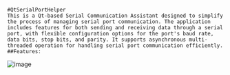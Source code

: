     #QtSerialPortHelper
    This is a Qt-based Serial Communication Assistant designed to simplify the process of managing serial port communication. The application includes features for both sending and receiving data through a serial port, with flexible configuration options for the port's baud rate, data bits, stop bits, and parity. It supports asynchronous multi-threaded operation for handling serial port communication efficiently.
    ##Features:
    


![image](https://github.com/user-attachments/assets/fa2feef1-659e-4b63-b145-9ef6ecd14be2)
